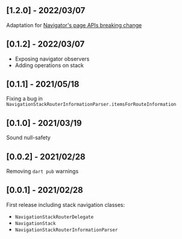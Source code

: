 ## [1.2.0] - 2022/03/07

Adaptation for [Navigator's page APIs breaking change](https://docs.flutter.dev/release/breaking-changes/navigator-and-page-api)

## [0.1.2] - 2022/03/07

- Exposing navigator observers
- Adding operations on stack

## [0.1.1] - 2021/05/18

Fixing a bug in `NavigationStackRouterInformationParser.itemsForRouteInformation`

## [0.1.0] - 2021/03/19

Sound null-safety

## [0.0.2] - 2021/02/28

Removing `dart pub` warnings

## [0.0.1] - 2021/02/28

First release including stack navigation classes:

- `NavigationStackRouterDelegate`
- `NavigationStack`
- `NavigationStackRouterInformationParser`
